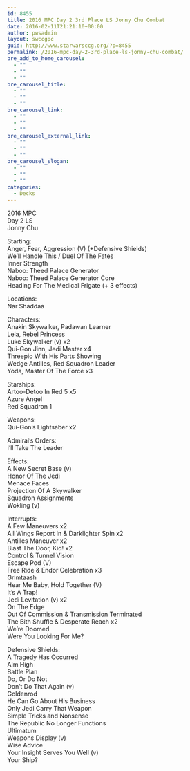 ```yaml
---
id: 8455
title: 2016 MPC Day 2 3rd Place LS Jonny Chu Combat
date: 2016-02-11T21:21:10+00:00
author: pwsadmin
layout: swccgpc
guid: http://www.starwarsccg.org/?p=8455
permalink: /2016-mpc-day-2-3rd-place-ls-jonny-chu-combat/
bre_add_to_home_carousel:
  - ""
  - ""
  - ""
bre_carousel_title:
  - ""
  - ""
  - ""
bre_carousel_link:
  - ""
  - ""
  - ""
bre_carousel_external_link:
  - ""
  - ""
  - ""
bre_carousel_slogan:
  - ""
  - ""
  - ""
categories:
  - Decks
---
```

2016 MPC  
Day 2 LS  
Jonny Chu

Starting:  
Anger, Fear, Aggression (V) (+Defensive Shields)  
We&#8217;ll Handle This / Duel Of The Fates  
Inner Strength  
Naboo: Theed Palace Generator  
Naboo: Theed Palace Generator Core  
Heading For The Medical Frigate (+ 3 effects) 

Locations:  
Nar Shaddaa

Characters:  
Anakin Skywalker, Padawan Learner  
Leia, Rebel Princess  
Luke Skywalker (v) x2  
Qui-Gon Jinn, Jedi Master x4  
Threepio With His Parts Showing  
Wedge Antilles, Red Squadron Leader  
Yoda, Master Of The Force x3

Starships:  
Artoo-Detoo In Red 5 x5  
Azure Angel  
Red Squadron 1

Weapons:  
Qui-Gon&#8217;s Lightsaber x2

Admiral&#8217;s Orders:  
I&#8217;ll Take The Leader

Effects:  
A New Secret Base (v)  
Honor Of The Jedi  
Menace Faces  
Projection Of A Skywalker  
Squadron Assignments  
Wokling (v)

Interrupts:  
A Few Maneuvers x2  
All Wings Report In & Darklighter Spin x2  
Antilles Maneuver x2  
Blast The Door, Kid! x2  
Control & Tunnel Vision  
Escape Pod (V)  
Free Ride & Endor Celebration x3  
Grimtaash  
Hear Me Baby, Hold Together (V)  
It&#8217;s A Trap!  
Jedi Levitation (v) x2  
On The Edge  
Out Of Commission & Transmission Terminated  
The Bith Shuffle & Desperate Reach x2  
We&#8217;re Doomed  
Were You Looking For Me?

Defensive Shields:  
A Tragedy Has Occurred  
Aim High  
Battle Plan  
Do, Or Do Not  
Don&#8217;t Do That Again (v)  
Goldenrod  
He Can Go About His Business  
Only Jedi Carry That Weapon  
Simple Tricks and Nonsense  
The Republic No Longer Functions  
Ultimatum  
Weapons Display (v)  
Wise Advice  
Your Insight Serves You Well (v)  
Your Ship?